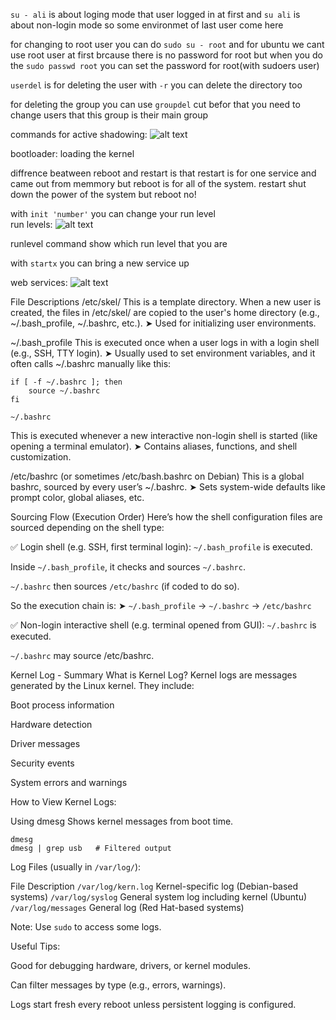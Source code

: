 `su - ali` is about loging mode that user logged in at first and `su ali` is about non-login mode so some environmet of last user come here

for changing to root user you can do `sudo su - root` and for ubuntu we cant use root user at first brcause there is no password for root but when you do the `sudo passwd root` you can set the password for root(with sudoers user)

`userdel` is for deleting the user
with `-r` you can delete the directory too

for deleting the group you can use `groupdel` cut befor that you need to change users that this group is their main group

commands for active shadowing:
![alt text](assets/image25.png)

bootloader: loading the kernel

diffrence beatween reboot and restart is that restart is for one service and came out from memmory but reboot is for all of the system.
restart shut down the power of the system but reboot no!

with `init 'number'` you can change your run level   
run levels:
![alt text](assets/image26.png)

runlevel command show which run level that you are

with `startx` you can bring a new service up 

web services:
![alt text](assets/image27.png)


File Descriptions
/etc/skel/
This is a template directory. When a new user is created, the files in /etc/skel/ are copied to the user's home directory (e.g., ~/.bash_profile, ~/.bashrc, etc.).
➤ Used for initializing user environments.

~/.bash_profile
This is executed once when a user logs in with a login shell (e.g., SSH, TTY login).
➤ Usually used to set environment variables, and it often calls ~/.bashrc manually like this:
```
if [ -f ~/.bashrc ]; then
    source ~/.bashrc
fi
```
```
~/.bashrc
```
This is executed whenever a new interactive non-login shell is started (like opening a terminal emulator).
➤ Contains aliases, functions, and shell customization.

/etc/bashrc (or sometimes /etc/bash.bashrc on Debian)
This is a global bashrc, sourced by every user’s ~/.bashrc.
➤ Sets system-wide defaults like prompt color, global aliases, etc.


Sourcing Flow (Execution Order)
Here’s how the shell configuration files are sourced depending on the shell type:

✅ Login shell (e.g. SSH, first terminal login):
`~/.bash_profile` is executed.

Inside `~/.bash_profile`, it checks and sources `~/.bashrc`.

`~/.bashrc` then sources `/etc/bashrc` (if coded to do so).

So the execution chain is:
➤ `~/.bash_profile` → `~/.bashrc` → `/etc/bashrc`

✅ Non-login interactive shell (e.g. terminal opened from GUI):
`~/.bashrc` is executed.

`~/.bashrc` may source /etc/bashrc.


Kernel Log - Summary
What is Kernel Log?
Kernel logs are messages generated by the Linux kernel. They include:

Boot process information

Hardware detection

Driver messages

Security events

System errors and warnings

How to View Kernel Logs:

Using dmesg
Shows kernel messages from boot time.
```
dmesg
dmesg | grep usb   # Filtered output
```
Log Files (usually in `/var/log/`):

File	Description
`/var/log/kern.log`	Kernel-specific log (Debian-based systems)
`/var/log/syslog`	General system log including kernel (Ubuntu)
`/var/log/messages`	General log (Red Hat-based systems)

Note: Use `sudo` to access some logs.

Useful Tips:

Good for debugging hardware, drivers, or kernel modules.

Can filter messages by type (e.g., errors, warnings).

Logs start fresh every reboot unless persistent logging is configured.


